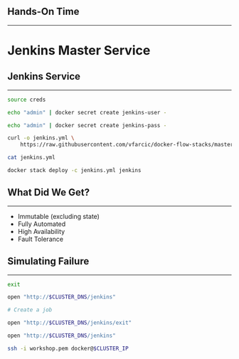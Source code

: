 ## Hands-On Time

---

# Jenkins Master Service


## Jenkins Service

---

```bash
source creds

echo "admin" | docker secret create jenkins-user -

echo "admin" | docker secret create jenkins-pass -

curl -o jenkins.yml \
    https://raw.githubusercontent.com/vfarcic/docker-flow-stacks/master/jenkins/vfarcic-jenkins-df-proxy-aws.yml

cat jenkins.yml

docker stack deploy -c jenkins.yml jenkins
```


## What Did We Get?

---

* Immutable (excluding state)<!-- .element: class="fragment" -->
* Fully Automated<!-- .element: class="fragment" -->
* High Availability<!-- .element: class="fragment" -->
* Fault Tolerance<!-- .element: class="fragment" -->


## Simulating Failure

---

```bash
exit

open "http://$CLUSTER_DNS/jenkins"

# Create a job

open "http://$CLUSTER_DNS/jenkins/exit"

open "http://$CLUSTER_DNS/jenkins"

ssh -i workshop.pem docker@$CLUSTER_IP
```
